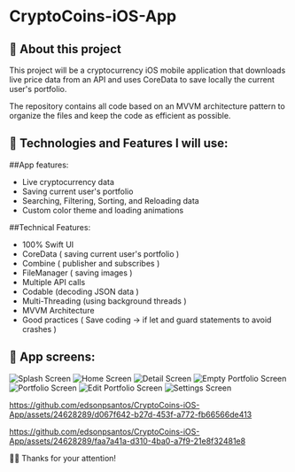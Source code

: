 # CryptoCoins-iOS-App

## 📱 About this project
This project will be a cryptocurrency iOS mobile application that downloads live price data from an API and uses CoreData to save locally the current user's portfolio.

The repository contains all code based on an MVVM architecture pattern to organize the files and keep the code as efficient as possible.

##  🤔 Technologies and Features I will use:

##App features:
* Live cryptocurrency data
* Saving current user's portfolio
* Searching, Filtering, Sorting, and Reloading data
* Custom color theme and loading animations

##Technical Features:
* 100% Swift UI
* CoreData ( saving current user's portfolio )
* Combine ( publisher and subscribes )
* FileManager ( saving images )
* Multiple API calls
* Codable (decoding JSON data )
* Multi-Threading (using background threads )
* MVVM Architecture
* Good practices ( Save coding -> if let and guard statements to avoid crashes )

##  📱 App screens:
![Splash Screen](https://github.com/edsonpsantos/images/blob/main/CryptoCoins/SplashScreen.png)
![Home Screen](https://github.com/edsonpsantos/images/blob/main/CryptoCoins/HomeScreen.png)
![Detail Screen](https://github.com/edsonpsantos/images/blob/main/CryptoCoins/DetailCryptoScreen.png)
![Empty Portfolio Screen](https://github.com/edsonpsantos/images/blob/main/CryptoCoins/EmptyPortfolioScreen.png)
![Portfolio Screen](https://github.com/edsonpsantos/images/blob/main/CryptoCoins/PortfolioScreen.png)
![Edit Portfolio Screen](https://github.com/edsonpsantos/images/blob/main/CryptoCoins/EditPortfolioScreen.png)
![Settings Screen](https://github.com/edsonpsantos/images/blob/main/CryptoCoins/SettingsScreen.png)


https://github.com/edsonpsantos/CryptoCoins-iOS-App/assets/24628289/d067f642-b27d-453f-a772-fb66566de413

https://github.com/edsonpsantos/CryptoCoins-iOS-App/assets/24628289/faa7a41a-d310-4ba0-a7f9-21e8f32481e8


🙏🏽 Thanks for your attention! 
